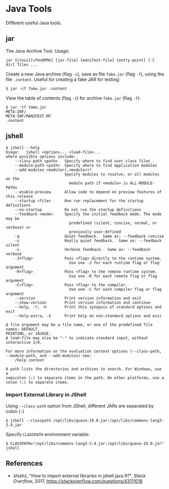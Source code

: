 # Java Tools

Different useful Java tools.

## jar

The Java Archive Tool. Usage:

    jar {ctxui}[vfmn0PMe] [jar-file] [manifest-file] [entry-point] [-C dir] files ...

Create a new Java archive (flag `-c`), save as file `fake.jar` (flag `-f`),
using the file `.content`. Useful for creating a fake JAR for testing:

    $ jar -cf fake.jar .content

View the table of contents (flag `-t`) for archive `fake.jar` (flag `-f`):

    $ jar -tf fake.jar
    META-INF/
    META-INF/MANIFEST.MF
    .content

## jshell

```
$ jshell --help
Usage:   jshell <option>... <load-file>...
where possible options include:
    --class-path <path>   Specify where to find user class files
    --module-path <path>  Specify where to find application modules
    --add-modules <module>(,<module>)*
                          Specify modules to resolve, or all modules on the
                            module path if <module> is ALL-MODULE-PATHs
    --enable-preview      Allow code to depend on preview features of this release
    --startup <file>      One run replacement for the startup definitions
    --no-startup          Do not run the startup definitions
    --feedback <mode>     Specify the initial feedback mode. The mode may be
                            predefined (silent, concise, normal, or verbose) or
                            previously user-defined
    -q                    Quiet feedback.  Same as: --feedback concise
    -s                    Really quiet feedback.  Same as: --feedback silent
    -v                    Verbose feedback.  Same as: --feedback verbose
    -J<flag>              Pass <flag> directly to the runtime system.
                            Use one -J for each runtime flag or flag argument
    -R<flag>              Pass <flag> to the remote runtime system.
                            Use one -R for each remote flag or flag argument
    -C<flag>              Pass <flag> to the compiler.
                            Use one -C for each compiler flag or flag argument
    --version             Print version information and exit
    --show-version        Print version information and continue
    --help, -?, -h        Print this synopsis of standard options and exit
    --help-extra, -X      Print help on non-standard options and exit

A file argument may be a file name, or one of the predefined file names: DEFAULT,
PRINTING, or JAVASE.
A load-file may also be "-" to indicate standard input, without interactive I/O.

For more information on the evaluation context options (--class-path,
--module-path, and --add-modules) see:
	/help context

A path lists the directories and archives to search. For Windows, use a
semicolon (;) to separate items in the path. On other platforms, use a
colon (:) to separate items.
```

### Import External Library in JShell

Using `--class-path` option from JShell, different JARs are separated by colon
(`:`)

```
$ jshell --classpath /opt/libs/guava-19.0.jar:/opt/libs/commons-lang3-3.4.jar
```

Specify `CLASSPATH` environment variable:

```
$ CLASSPATH="/opt/libs/commons-lang3-3.4.jar:/opt/libs/guava-19.0.jar" jshell
```

## References

- shizhz, "How to import external libraries in jshell java 9?", _Stack
  Overflow_, 2017. <https://stackoverflow.com/questions/43111018>
